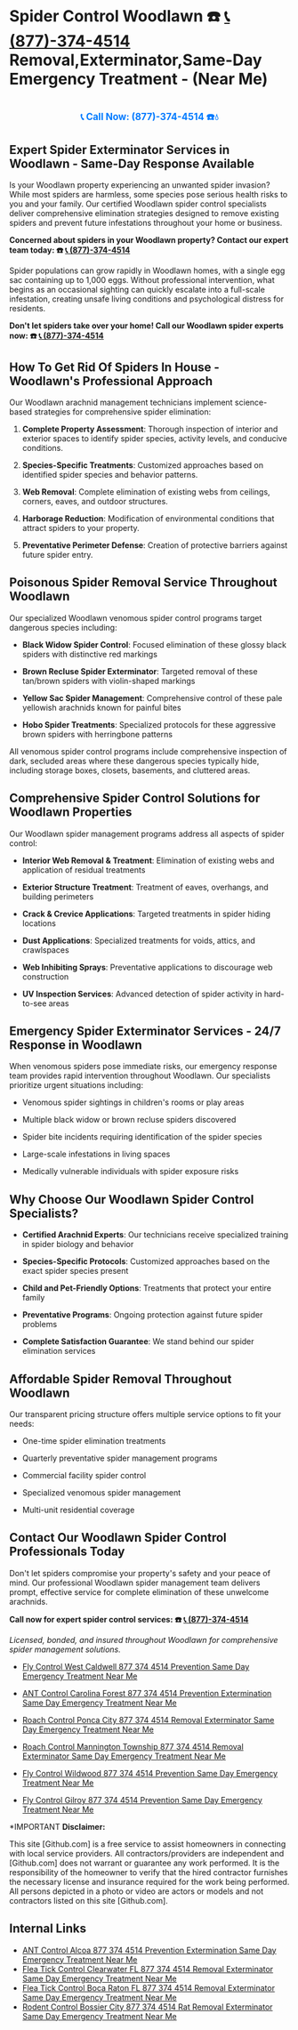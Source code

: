 # Spider Control Woodlawn ☎️ [📞 (877)-374-4514](https://pest-control-4514.netlify.app) Removal,Exterminator,Same-Day Emergency Treatment - (Near Me)
# 

<p align="center" style="font-size: 1.2em; font-weight: bold; margin: 20px 0;">
  <a href="https://pest-control-4514.netlify.app" target="_blank" style="color: #007BFF; text-decoration: none;">📞 Call Now: (877)-374-4514 ☎️💧</a>
</p>

## Expert Spider Exterminator Services in Woodlawn - Same-Day Response Available

Is your Woodlawn property experiencing an unwanted spider invasion? While most spiders are harmless, some species pose serious health risks to you and your family. Our certified Woodlawn spider control specialists deliver comprehensive elimination strategies designed to remove existing spiders and prevent future infestations throughout your home or business.

**Concerned about spiders in your Woodlawn property? Contact our expert team today: ☎️ [📞 (877)-374-4514](https://pest-control-4514.netlify.app)**

Spider populations can grow rapidly in Woodlawn homes, with a single egg sac containing up to 1,000 eggs. Without professional intervention, what begins as an occasional sighting can quickly escalate into a full-scale infestation, creating unsafe living conditions and psychological distress for residents.

**Don't let spiders take over your home! Call our Woodlawn spider experts now: ☎️ [📞 (877)-374-4514](https://pest-control-4514.netlify.app)**

## How To Get Rid Of Spiders In House - Woodlawn's Professional Approach

Our Woodlawn arachnid management technicians implement science-based strategies for comprehensive spider elimination:

1. **Complete Property Assessment**: Thorough inspection of interior and exterior spaces to identify spider species, activity levels, and conducive conditions.

2. **Species-Specific Treatments**: Customized approaches based on identified spider species and behavior patterns.

3. **Web Removal**: Complete elimination of existing webs from ceilings, corners, eaves, and outdoor structures.

4. **Harborage Reduction**: Modification of environmental conditions that attract spiders to your property.

5. **Preventative Perimeter Defense**: Creation of protective barriers against future spider entry.

## Poisonous Spider Removal Service Throughout Woodlawn

Our specialized Woodlawn venomous spider control programs target dangerous species including:

- **Black Widow Spider Control**: Focused elimination of these glossy black spiders with distinctive red markings

- **Brown Recluse Spider Exterminator**: Targeted removal of these tan/brown spiders with violin-shaped markings

- **Yellow Sac Spider Management**: Comprehensive control of these pale yellowish arachnids known for painful bites

- **Hobo Spider Treatments**: Specialized protocols for these aggressive brown spiders with herringbone patterns

All venomous spider control programs include comprehensive inspection of dark, secluded areas where these dangerous species typically hide, including storage boxes, closets, basements, and cluttered areas.

## Comprehensive Spider Control Solutions for Woodlawn Properties

Our Woodlawn spider management programs address all aspects of spider control:

- **Interior Web Removal & Treatment**: Elimination of existing webs and application of residual treatments

- **Exterior Structure Treatment**: Treatment of eaves, overhangs, and building perimeters

- **Crack & Crevice Applications**: Targeted treatments in spider hiding locations

- **Dust Applications**: Specialized treatments for voids, attics, and crawlspaces

- **Web Inhibiting Sprays**: Preventative applications to discourage web construction

- **UV Inspection Services**: Advanced detection of spider activity in hard-to-see areas

## Emergency Spider Exterminator Services - 24/7 Response in Woodlawn

When venomous spiders pose immediate risks, our emergency response team provides rapid intervention throughout Woodlawn. Our specialists prioritize urgent situations including:

- Venomous spider sightings in children's rooms or play areas

- Multiple black widow or brown recluse spiders discovered

- Spider bite incidents requiring identification of the spider species

- Large-scale infestations in living spaces

- Medically vulnerable individuals with spider exposure risks

## Why Choose Our Woodlawn Spider Control Specialists?

- **Certified Arachnid Experts**: Our technicians receive specialized training in spider biology and behavior

- **Species-Specific Protocols**: Customized approaches based on the exact spider species present

- **Child and Pet-Friendly Options**: Treatments that protect your entire family

- **Preventative Programs**: Ongoing protection against future spider problems

- **Complete Satisfaction Guarantee**: We stand behind our spider elimination services

## Affordable Spider Removal Throughout Woodlawn

Our transparent pricing structure offers multiple service options to fit your needs:

- One-time spider elimination treatments

- Quarterly preventative spider management programs

- Commercial facility spider control

- Specialized venomous spider management

- Multi-unit residential coverage

## Contact Our Woodlawn Spider Control Professionals Today

Don't let spiders compromise your property's safety and your peace of mind. Our professional Woodlawn spider management team delivers prompt, effective service for complete elimination of these unwelcome arachnids.

**Call now for expert spider control services: ☎️ [📞 (877)-374-4514](https://pest-control-4514.netlify.app)**

*Licensed, bonded, and insured throughout Woodlawn for comprehensive spider management solutions.*


- [Fly Control West Caldwell 877 374 4514 Prevention Same Day Emergency Treatment Near Me](https://github.com/allyoucaneatsushiin/plumbing-texas/blob/main/Fly-Control-West-Caldwell-877-374-4514-Prevention-Same-Day-Emergency-Treatment-Near-Me.md)
- [ANT Control Carolina Forest 877 374 4514 Prevention Extermination Same Day Emergency Treatment Near Me](https://github.com/allyoucaneatsushiin/plumbing-texas/blob/main/ANT-Control-Carolina-Forest-877-374-4514-Prevention-Extermination-Same-Day-Emergency-Treatment-Near-Me.md)
- [Roach Control Ponca City 877 374 4514 Removal Exterminator Same Day Emergency Treatment Near Me](https://github.com/allyoucaneatsushiin/plumbing-texas/blob/main/Roach-Control-Ponca-City-877-374-4514-Removal-Exterminator-Same-Day-Emergency-Treatment-Near-Me.md)


- [Roach Control Mannington Township 877 374 4514 Removal Exterminator Same Day Emergency Treatment Near Me](https://github.com/allyoucaneatsushiin/plumbing-texas/blob/main/Roach-Control-Mannington-Township-877-374-4514-Removal-Exterminator-Same-Day-Emergency-Treatment-Near-Me.md)
- [Fly Control Wildwood 877 374 4514 Prevention Same Day Emergency Treatment Near Me](https://github.com/allyoucaneatsushiin/plumbing-texas/blob/main/Fly-Control-Wildwood-877-374-4514-Prevention-Same-Day-Emergency-Treatment-Near-Me.md)
- [Fly Control Gilroy 877 374 4514 Prevention Same Day Emergency Treatment Near Me](https://github.com/allyoucaneatsushiin/plumbing-texas/blob/main/Fly-Control-Gilroy-877-374-4514-Prevention-Same-Day-Emergency-Treatment-Near-Me.md)


*IMPORTANT **Disclaimer:**  

This site [Github.com] is a free service to assist homeowners in connecting with local service providers. All contractors/providers are independent and [Github.com] does not warrant or guarantee any work performed. It is the responsibility of the homeowner to verify that the hired contractor furnishes the necessary license and insurance required for the work being performed. All persons depicted in a photo or video are actors or models and not contractors listed on this site [Github.com].


## Internal Links
- [ANT Control Alcoa 877 374 4514 Prevention Extermination Same Day Emergency Treatment Near Me](https://github.com/allyoucaneatsushiin/plumbing-texas/blob/main/ANT-Control-Alcoa-877-374-4514-Prevention-Extermination-Same-Day-Emergency-Treatment-Near-Me.md)
- [Flea Tick Control Clearwater FL 877 374 4514 Removal Exterminator Same Day Emergency Treatment Near Me](https://github.com/allyoucaneatsushiin/plumbing-texas/blob/main/Flea-Tick-Control-Clearwater-FL-877-374-4514-Removal-Exterminator-Same-Day-Emergency-Treatment-Near-Me.md)
- [Flea Tick Control Boca Raton FL 877 374 4514 Removal Exterminator Same Day Emergency Treatment Near Me](https://github.com/allyoucaneatsushiin/plumbing-texas/blob/main/Flea-Tick-Control-Boca-Raton-FL-877-374-4514-Removal-Exterminator-Same-Day-Emergency-Treatment-Near-Me.md)
- [Rodent Control Bossier City 877 374 4514 Rat Removal Exterminator Same Day Emergency Treatment Near Me](https://github.com/allyoucaneatsushiin/plumbing-texas/blob/main/Rodent-Control-Bossier-City-877-374-4514-Rat-Removal-Exterminator-Same-Day-Emergency-Treatment-Near-Me.md)
